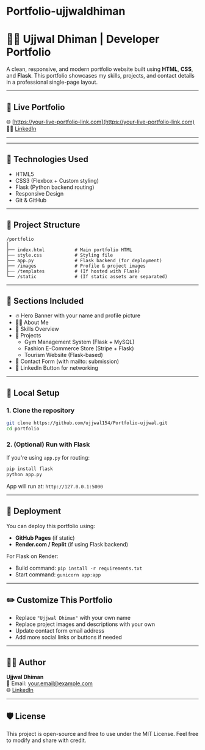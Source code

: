 # Portfolio-ujjwaldhiman

# 👨‍💻 Ujjwal Dhiman | Developer Portfolio

A clean, responsive, and modern portfolio website built using **HTML**, **CSS**, and **Flask**. This portfolio showcases my skills, projects, and contact details in a professional single-page layout.

---

## 🔗 Live Portfolio

🌐 [https://your-live-portfolio-link.com](https://your-live-portfolio-link.com)  
🧑‍💼 [LinkedIn](https://www.linkedin.com/in/ujjwal-dhiman/)

---

---

## 🧰 Technologies Used

- HTML5
- CSS3 (Flexbox + Custom styling)
- Flask (Python backend routing)
- Responsive Design
- Git & GitHub

---

## 📁 Project Structure

```
/portfolio
│
├── index.html           # Main portfolio HTML
├── style.css            # Styling file
├── app.py               # Flask backend (for deployment)
├── /images              # Profile & project images
├── /templates           # (If hosted with Flask)
└── /static              # (If static assets are separated)
```

---

## 📌 Sections Included

- 🔥 Hero Banner with your name and profile picture
- 👨‍🏫 About Me
- 🧠 Skills Overview
- 🚀 Projects
    - Gym Management System (Flask + MySQL)
    - Fashion E-Commerce Store (Stripe + Flask)
    - Tourism Website (Flask-based)
- 📩 Contact Form (with mailto: submission)
- 🔗 LinkedIn Button for networking

---

## 🧪 Local Setup

### 1. Clone the repository

```bash
git clone https://github.com/ujjwal154/Portfolio-ujjwal.git
cd portfolio
```

### 2. (Optional) Run with Flask

If you're using `app.py` for routing:

```bash
pip install flask
python app.py
```

App will run at: `http://127.0.0.1:5000`

---

## 🚀 Deployment

You can deploy this portfolio using:

- **GitHub Pages** (if static)
- **Render.com / Replit** (if using Flask backend)

For Flask on Render:

- Build command: `pip install -r requirements.txt`
- Start command: `gunicorn app:app`

---

## ✏️ Customize This Portfolio

- Replace `"Ujjwal Dhiman"` with your own name
- Replace project images and descriptions with your own
- Update contact form email address
- Add more social links or buttons if needed

---

## 🙋‍♂️ Author

**Ujjwal Dhiman**  
📧 Email: your.email@example.com  
🌐 [LinkedIn](https://www.linkedin.com/in/ujjwal-dhiman/)

---

## 🛡️ License

This project is open-source and free to use under the MIT License. Feel free to modify and share with credit.

